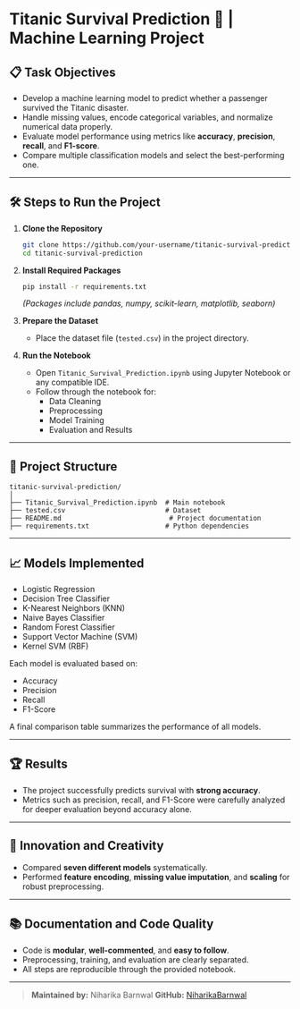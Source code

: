 # Titanic Survival Prediction 🚢 | Machine Learning Project

## 📋 Task Objectives
- Develop a machine learning model to predict whether a passenger survived the Titanic disaster.
- Handle missing values, encode categorical variables, and normalize numerical data properly.
- Evaluate model performance using metrics like **accuracy**, **precision**, **recall**, and **F1-score**.
- Compare multiple classification models and select the best-performing one.

---

## 🛠 Steps to Run the Project

1. **Clone the Repository**
   ```bash
   git clone https://github.com/your-username/titanic-survival-prediction.git
   cd titanic-survival-prediction
   ```

2. **Install Required Packages**
   ```bash
   pip install -r requirements.txt
   ```
   *(Packages include pandas, numpy, scikit-learn, matplotlib, seaborn)*

3. **Prepare the Dataset**
   - Place the dataset file (`tested.csv`) in the project directory.
   
4. **Run the Notebook**
   - Open `Titanic_Survival_Prediction.ipynb` using Jupyter Notebook or any compatible IDE.
   - Follow through the notebook for:
     - Data Cleaning
     - Preprocessing
     - Model Training
     - Evaluation and Results

---

## 🧹 Project Structure

```
titanic-survival-prediction/
│
├── Titanic_Survival_Prediction.ipynb  # Main notebook
├── tested.csv                         # Dataset
├── README.md                           # Project documentation
├── requirements.txt                   # Python dependencies
```

---

## 📈 Models Implemented
- Logistic Regression
- Decision Tree Classifier
- K-Nearest Neighbors (KNN)
- Naive Bayes Classifier
- Random Forest Classifier
- Support Vector Machine (SVM)
- Kernel SVM (RBF)

Each model is evaluated based on:
- Accuracy
- Precision
- Recall
- F1-Score

A final comparison table summarizes the performance of all models.

---

## 🏆 Results
- The project successfully predicts survival with **strong accuracy**.
- Metrics such as precision, recall, and F1-Score were carefully analyzed for deeper evaluation beyond accuracy alone.

---

## 🧠 Innovation and Creativity
- Compared **seven different models** systematically.
- Performed **feature encoding**, **missing value imputation**, and **scaling** for robust preprocessing.
---

## 📚 Documentation and Code Quality
- Code is **modular**, **well-commented**, and **easy to follow**.
- Preprocessing, training, and evaluation are clearly separated.
- All steps are reproducible through the provided notebook.

---

> **Maintained by:** Niharika Barnwal
> **GitHub:** [NiharikaBarnwal](https://github.com/NiharikaBarnwal)

